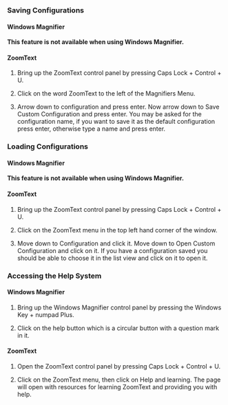 ### **Saving Configurations**

#### **Windows Magnifier**

**This feature is not available when using Windows Magnifier.**

#### **ZoomText**

1. Bring up the ZoomText control panel by pressing Caps Lock + Control + U.
  
2. Click on the word ZoomText to the left of the Magnifiers Menu.
  

3. Arrow down to configuration and press enter. Now arrow down to Save Custom Configuration and press enter. You may be asked for the configuration name, if you want to save it as the default configuration press enter, otherwise type a name and press enter.

### **Loading Configurations**

#### **Windows Magnifier**

**This feature is not available when using Windows Magnifier.**

#### **ZoomText**

1. Bring up the ZoomText control panel by pressing Caps Lock + Control + U.
  
2. Click on the ZoomText menu in the top left hand corner of the window.
  

3. Move down to Configuration and click it. Move down to Open Custom Configuration and click on it. If you have a configuration saved you should be able to choose it in the list view and click on it to open it.

### **Accessing the Help System**

#### **Windows Magnifier**

1. Bring up the Windows Magnifier control panel by pressing the Windows Key + numpad Plus.
  
2. Click on the help button which is a circular button with a question mark in it.
  

#### **ZoomText**

1. Open the ZoomText control panel by pressing Caps Lock + Control + U.
  
2. Click on the ZoomText menu, then click on Help and learning. The page will open with resources for learning ZoomText and providing you with help.
